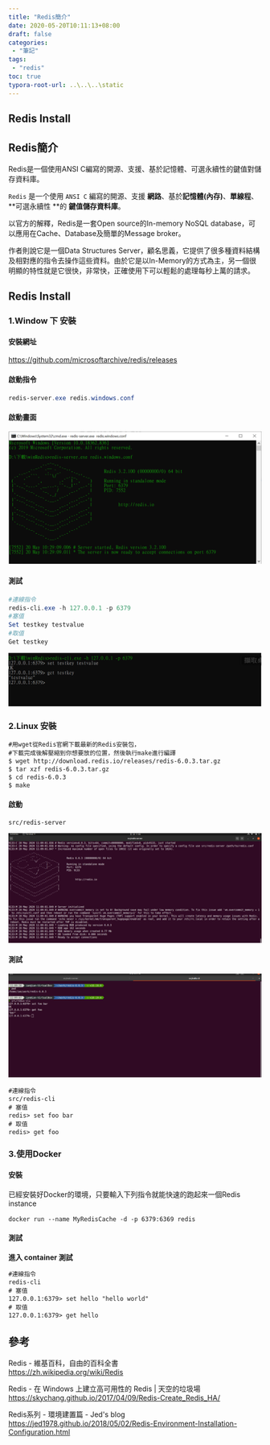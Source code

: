 ```yaml
---
title: "Redis簡介"
date: 2020-05-20T10:11:13+08:00
draft: false
categories:
 - "筆記"
tags:
 - "redis"
toc: true
typora-root-url: ..\..\..\static
---
```




## Redis Install

<!-- 簡介 -->



<!--more-->

## Redis簡介

Redis是一個使用ANSI C編寫的開源、支援、基於記憶體、可選永續性的鍵值對儲存資料庫。

`Redis` 是一个使用 `ANSI C` 編寫的開源、支援 **網路**、基於**記憶體(內存)**、**單線程**、**可選永續性 **的 **鍵值儲存資料庫**。

以官方的解釋，Redis是一套Open source的In-memory NoSQL database，可以應用在Cache、Database及簡單的Message broker。

作者則說它是一個Data Structures Server，顧名思義，它提供了很多種資料結構及相對應的指令去操作這些資料。由於它是以In-Memory的方式為主，另一個很明顯的特性就是它很快，非常快，正確使用下可以輕鬆的處理每秒上萬的請求。


<!--more-->

## Redis Install

### 1.Window 下 安裝

####  安裝網址

https://github.com/microsoftarchive/redis/releases

####  啟動指令

```powershell
redis-server.exe redis.windows.conf
```

#### 啟動畫面

![runRedisWin](/images/redis/runRedisWin.png)

#### 測試  

```powershell
#連線指令
redis-cli.exe -h 127.0.0.1 -p 6379
#塞值
Set testkey testvalue
#取值
Get testkey
```

![redisWinTest](/images/redis/redisWinTest.png)


### 2.Linux 安裝


```shell
#用wget從Redis官網下載最新的Redis安裝包，
#下載完成後解壓縮到你想要放的位置，然後執行make進行編譯
$ wget http://download.redis.io/releases/redis-6.0.3.tar.gz
$ tar xzf redis-6.0.3.tar.gz
$ cd redis-6.0.3
$ make
```

#### 啟動 
``` shell
src/redis-server
```

![runRedisUbuntu](/images/redis/runRedisUbuntu.png)

#### 測試

![redisUbuntuTest](/images/redis/redisUbuntuTest.png)

```shell
#連線指令
src/redis-cli  
# 塞值
redis> set foo bar  
# 取值
redis> get foo  
```

### 3.使用Docker

#### 安裝

已經安裝好Docker的環境，只要輸入下列指令就能快速的跑起來一個Redis instance

```
docker run --name MyRedisCache -d -p 6379:6369 redis
```

#### 測試

**進入 container 測試**

```
#連線指令
redis-cli
# 塞值
127.0.0.1:6379> set hello "hello world"
# 取值
127.0.0.1:6379> get hello
```



## 參考

Redis - 維基百科，自由的百科全書  
https://zh.wikipedia.org/wiki/Redis  

Redis - 在 Windows 上建立高可用性的 Redis | 天空的垃圾場  
https://skychang.github.io/2017/04/09/Redis-Create_Redis_HA/  

Redis系列 - 環境建置篇 - Jed's blog  
https://jed1978.github.io/2018/05/02/Redis-Environment-Installation-Configuration.html




